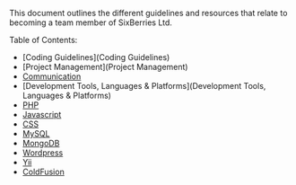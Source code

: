 This document outlines the different guidelines and resources that relate to becoming a team member of SixBerries Ltd. 

Table of Contents:

* [Coding Guidelines](Coding Guidelines)
* [Project Management](Project Management)
* [Communication](Communication)
* [Development Tools, Languages & Platforms](Development Tools, Languages & Platforms)
 * [PHP](PHP)
 * [Javascript](Javascript)
 * [CSS](CSS)
 * [MySQL](MySQL)
 * [MongoDB](MongoDB)
 * [Wordpress](Wordpress)
 * [Yii](Wordpress)
 * [ColdFusion](ColdFusion)